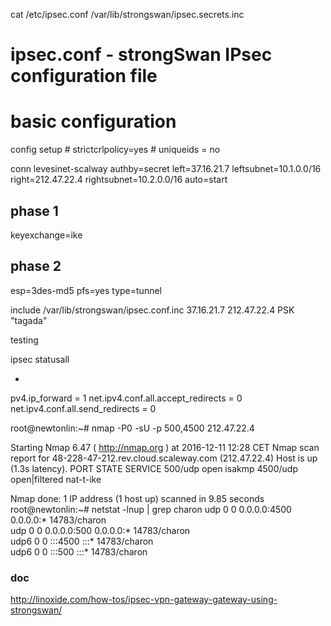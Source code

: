cat  /etc/ipsec.conf /var/lib/strongswan/ipsec.secrets.inc
# ipsec.conf - strongSwan IPsec configuration file

# basic configuration

config setup
        # strictcrlpolicy=yes
        # uniqueids = no

conn levesinet-scalway
 authby=secret
 left=37.16.21.7
 leftsubnet=10.1.0.0/16
 right=212.47.22.4
 rightsubnet=10.2.0.0/16
 auto=start
 ## phase 1 ##
 keyexchange=ike
 ## phase 2 ##
 esp=3des-md5
 pfs=yes
 type=tunnel


include /var/lib/strongswan/ipsec.conf.inc
37.16.21.7 212.47.22.4  PSK  "tagada"

testing

ipsec statusall


+

pv4.ip_forward = 1
net.ipv4.conf.all.accept_redirects = 0
net.ipv4.conf.all.send_redirects = 0

root@newtonlin:~# nmap -P0 -sU -p 500,4500   212.47.22.4

Starting Nmap 6.47 ( http://nmap.org ) at 2016-12-11 12:28 CET
Nmap scan report for 48-228-47-212.rev.cloud.scaleway.com (212.47.22.4)
Host is up (1.3s latency).
PORT     STATE         SERVICE
500/udp  open          isakmp
4500/udp open|filtered nat-t-ike

Nmap done: 1 IP address (1 host up) scanned in 9.85 seconds
root@newtonlin:~# netstat -lnup | grep charon
udp        0      0 0.0.0.0:4500            0.0.0.0:*                           14783/charon    
udp        0      0 0.0.0.0:500             0.0.0.0:*                           14783/charon    
udp6       0      0 :::4500                 :::*                                14783/charon    
udp6       0      0 :::500                  :::*                                14783/charon


### doc
http://linoxide.com/how-tos/ipsec-vpn-gateway-gateway-using-strongswan/
